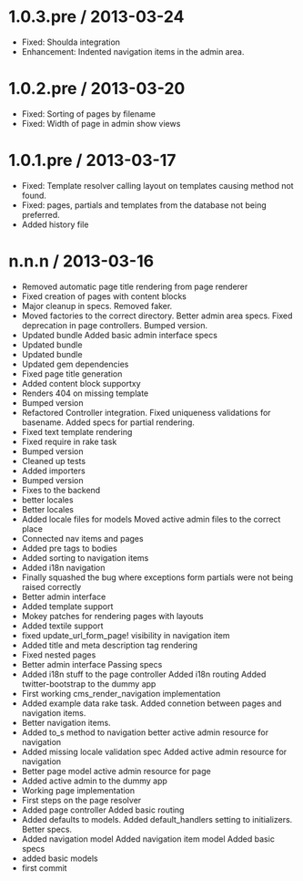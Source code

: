 
1.0.3.pre / 2013-03-24 
==================

  * Fixed: Shoulda integration
  * Enhancement: Indented navigation items in the admin area.

1.0.2.pre / 2013-03-20 
==================

  * Fixed: Sorting of pages by filename
  * Fixed: Width of page in admin show views

1.0.1.pre / 2013-03-17 
==================

  * Fixed: Template resolver calling layout on templates causing method not found.
  * Fixed: pages, partials and templates from the database not being preferred.
  * Added history file
  
n.n.n / 2013-03-16 
==================

  * Removed automatic page title rendering from page renderer
  * Fixed creation of pages with content blocks
  * Major cleanup in specs. Removed faker.
  * Moved factories to the correct directory. Better admin area specs. Fixed deprecation in page controllers. Bumped version.
  * Updated bundle Added basic admin interface specs
  * Updated bundle
  * Updated bundle
  * Updated gem dependencies
  * Fixed page title generation
  * Added content block supportxy
  * Renders 404 on missing template
  * Bumped version
  * Refactored Controller integration. Fixed uniqueness validations for basename. Added specs for partial rendering.
  * Fixed text template rendering
  * Fixed require in rake task
  * Bumped version
  * Cleaned up tests
  * Added importers
  * Bumped version
  * Fixes to the backend
  * better locales
  * Better locales
  * Added locale files for models Moved active admin files to the correct place
  * Connected nav items and pages
  * Added pre tags to bodies
  * Added sorting to navigation items
  * Added i18n navigation
  * Finally squashed the bug where exceptions form partials were not being raised correctly
  * Better admin interface
  * Added template support
  * Mokey patches for rendering pages with layouts
  * Added textile support
  * fixed update_url_form_page! visibility in navigation item
  * Added title and meta description tag rendering
  * Fixed nested pages
  * Better admin interface Passing specs
  * Added i18n stuff to the page controller Added i18n routing Added twitter-bootstrap to the dummy app
  * First working cms_render_navigation implementation
  * Added example data rake task. Added connetion between pages and navigation items.
  * Better navigation items.
  * Added to_s method to navigation better active admin resource for navigation
  * Added missing locale validation spec Added active admin resource for navigation
  * Better page model active admin resource for page
  * Added active admin to the dummy app
  * Working page implementation
  * First steps on the page resolver
  * Added page controller Added basic routing
  * Added defaults to models. Added default_handlers setting to initializers. Better specs.
  * Added navigation model Added navigation item model Added basic specs
  * added basic models
  * first commit
